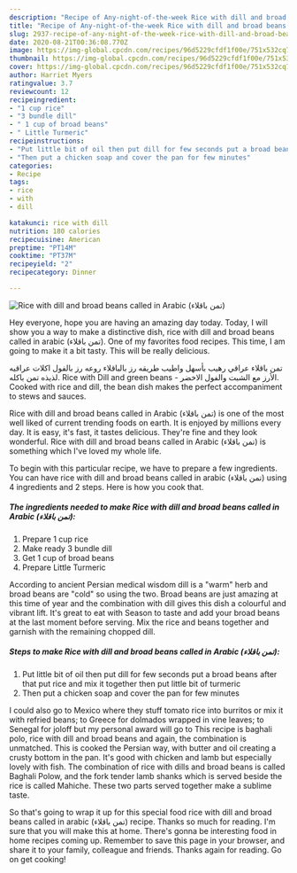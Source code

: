 ```yaml
---
description: "Recipe of Any-night-of-the-week Rice with dill and broad beans called in Arabic (تمن باقلاء)"
title: "Recipe of Any-night-of-the-week Rice with dill and broad beans called in Arabic (تمن باقلاء)"
slug: 2937-recipe-of-any-night-of-the-week-rice-with-dill-and-broad-beans-called-in-arabic
date: 2020-08-21T00:36:08.770Z
image: https://img-global.cpcdn.com/recipes/96d5229cfdf1f00e/751x532cq70/rice-with-dill-and-broad-beans-called-in-arabic-تمن-باقلاء-recipe-main-photo.jpg
thumbnail: https://img-global.cpcdn.com/recipes/96d5229cfdf1f00e/751x532cq70/rice-with-dill-and-broad-beans-called-in-arabic-تمن-باقلاء-recipe-main-photo.jpg
cover: https://img-global.cpcdn.com/recipes/96d5229cfdf1f00e/751x532cq70/rice-with-dill-and-broad-beans-called-in-arabic-تمن-باقلاء-recipe-main-photo.jpg
author: Harriet Myers
ratingvalue: 3.7
reviewcount: 12
recipeingredient:
- "1 cup rice"
- "3 bundle dill"
- " 1 cup of broad beans"
- " Little Turmeric"
recipeinstructions:
- "Put little bit of oil then put dill for few seconds put a broad beans after that put rice and mix it together then put little bit of turmeric"
- "Then put a chicken soap and cover the pan for few minutes"
categories:
- Recipe
tags:
- rice
- with
- dill

katakunci: rice with dill 
nutrition: 180 calories
recipecuisine: American
preptime: "PT14M"
cooktime: "PT37M"
recipeyield: "2"
recipecategory: Dinner

---
```



![Rice with dill and broad beans called in Arabic (تمن باقلاء)](https://img-global.cpcdn.com/recipes/96d5229cfdf1f00e/751x532cq70/rice-with-dill-and-broad-beans-called-in-arabic-تمن-باقلاء-recipe-main-photo.jpg)

Hey everyone, hope you are having an amazing day today. Today, I will show you a way to make a distinctive dish, rice with dill and broad beans called in arabic (تمن باقلاء). One of my favorites food recipes. This time, I am going to make it a bit tasty. This will be really delicious.

تمن باقلاء عراقي رهيب بأسهل واطيب طريقه رز بالباقلاء روعه رز بالفول اكلات عراقيه لذيذه تمن باكله. Rice with Dill and green beans - الأرز مع الشبت والفول الاخضر. Cooked with rice and dill, the bean dish makes the perfect accompaniment to stews and sauces.

Rice with dill and broad beans called in Arabic (تمن باقلاء) is one of the most well liked of current trending foods on earth. It is enjoyed by millions every day. It is easy, it's fast, it tastes delicious. They're fine and they look wonderful. Rice with dill and broad beans called in Arabic (تمن باقلاء) is something which I've loved my whole life.


To begin with this particular recipe, we have to prepare a few ingredients. You can have rice with dill and broad beans called in arabic (تمن باقلاء) using 4 ingredients and 2 steps. Here is how you cook that.

<!--inarticleads1-->

##### The ingredients needed to make Rice with dill and broad beans called in Arabic (تمن باقلاء):

1. Prepare 1 cup rice
1. Make ready 3 bundle dill
1. Get  1 cup of broad beans
1. Prepare  Little Turmeric


According to ancient Persian medical wisdom dill is a &#34;warm&#34; herb and broad beans are &#34;cold&#34; so using the two. Broad beans are just amazing at this time of year and the combination with dill gives this dish a colourful and vibrant lift. It&#39;s great to eat with Season to taste and add your broad beans at the last moment before serving. Mix the rice and beans together and garnish with the remaining chopped dill. 

<!--inarticleads2-->

##### Steps to make Rice with dill and broad beans called in Arabic (تمن باقلاء):

1. Put little bit of oil then put dill for few seconds put a broad beans after that put rice and mix it together then put little bit of turmeric
1. Then put a chicken soap and cover the pan for few minutes


I could also go to Mexico where they stuff tomato rice into burritos or mix it with refried beans; to Greece for dolmados wrapped in vine leaves; to Senegal for joloff but my personal award will go to This recipe is baghali polo, rice with dill and broad beans and again, the combination is unmatched. This is cooked the Persian way, with butter and oil creating a crusty bottom in the pan. It&#39;s good with chicken and lamb but especially lovely with fish. The combination of rice with dills and broad beans is called Baghali Polow, and the fork tender lamb shanks which is served beside the rice is called Mahiche. These two parts served together make a sublime taste. 

So that's going to wrap it up for this special food rice with dill and broad beans called in arabic (تمن باقلاء) recipe. Thanks so much for reading. I'm sure that you will make this at home. There's gonna be interesting food in home recipes coming up. Remember to save this page in your browser, and share it to your family, colleague and friends. Thanks again for reading. Go on get cooking!
